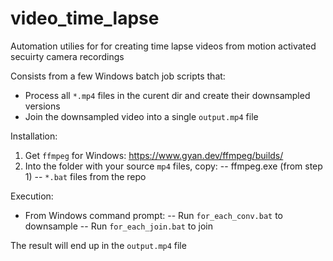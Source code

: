 # video_time_lapse

Automation utilies for for creating time lapse videos from motion activated secuirty camera recordings

Consists from a few Windows batch job scripts that:
- Process all `*.mp4` files in the curent dir and create their downsampled versions
- Join the downsampled video into a single `output.mp4` file

Installation:
1. Get `ffmpeg` for Windows: https://www.gyan.dev/ffmpeg/builds/
2. Into the folder with your source `mp4` files, copy:
-- ffmpeg.exe (from step 1)
-- `*.bat` files from the repo

Execution:
- From Windows command prompt:
-- Run `for_each_conv.bat` to downsample
-- Run `for_each_join.bat` to join

The result will end up in the `output.mp4` file
